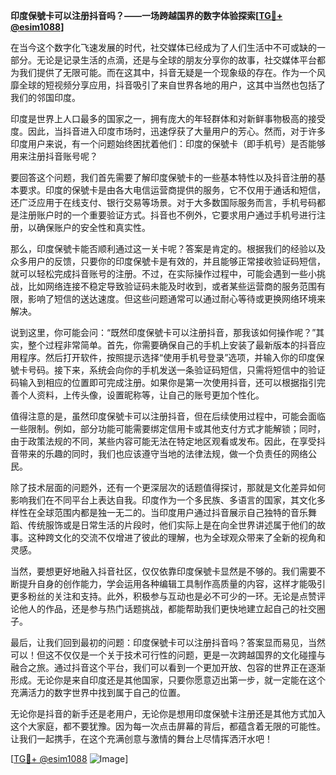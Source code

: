 **印度保號卡可以注册抖音吗？——一场跨越国界的数字体验探索[[TG💪+ @esim1088](https://t.me/s/esim1088)]**

在当今这个数字化飞速发展的时代，社交媒体已经成为了人们生活中不可或缺的一部分。无论是记录生活的点滴，还是与全球的朋友分享你的故事，社交媒体平台都为我们提供了无限可能。而在这其中，抖音无疑是一个现象级的存在。作为一个风靡全球的短视频分享应用，抖音吸引了来自世界各地的用户，这其中当然也包括了我们的邻国印度。

印度是世界上人口最多的国家之一，拥有庞大的年轻群体和对新鲜事物极高的接受度。因此，当抖音进入印度市场时，迅速俘获了大量用户的芳心。然而，对于许多印度用户来说，有一个问题始终困扰着他们：印度的保號卡（即手机号）是否能够用来注册抖音账号呢？

要回答这个问题，我们首先需要了解印度保號卡的一些基本特性以及抖音注册的基本要求。印度的保號卡是由各大电信运营商提供的服务，它不仅用于通话和短信，还广泛应用于在线支付、银行交易等场景。对于大多数国际服务而言，手机号码都是注册账户时的一个重要验证方式。抖音也不例外，它要求用户通过手机号进行注册，以确保账户的安全性和真实性。

那么，印度保號卡能否顺利通过这一关卡呢？答案是肯定的。根据我们的经验以及众多用户的反馈，只要你的印度保號卡是有效的，并且能够正常接收验证码短信，就可以轻松完成抖音账号的注册。不过，在实际操作过程中，可能会遇到一些小挑战，比如网络连接不稳定导致验证码未能及时收到，或者某些运营商的服务范围有限，影响了短信的送达速度。但这些问题通常可以通过耐心等待或更换网络环境来解决。

说到这里，你可能会问：“既然印度保號卡可以注册抖音，那我该如何操作呢？”其实，整个过程非常简单。首先，你需要确保自己的手机上安装了最新版本的抖音应用程序。然后打开软件，按照提示选择“使用手机号登录”选项，并输入你的印度保號卡号码。接下来，系统会向你的手机发送一条验证码短信，只需将短信中的验证码输入到相应的位置即可完成注册。如果你是第一次使用抖音，还可以根据指引完善个人资料，上传头像，设置昵称等，让自己的账号更加个性化。

值得注意的是，虽然印度保號卡可以注册抖音，但在后续使用过程中，可能会面临一些限制。例如，部分功能可能需要绑定信用卡或其他支付方式才能解锁；同时，由于政策法规的不同，某些内容可能无法在特定地区观看或发布。因此，在享受抖音带来的乐趣的同时，我们也应该遵守当地的法律法规，做一个负责任的网络公民。

除了技术层面的问题外，还有一个更深层次的话题值得探讨，那就是文化差异如何影响我们在不同平台上表达自我。印度作为一个多民族、多语言的国家，其文化多样性在全球范围内都是独一无二的。当印度用户通过抖音展示自己独特的音乐舞蹈、传统服饰或是日常生活的片段时，他们实际上是在向全世界讲述属于他们的故事。这种跨文化的交流不仅增进了彼此的理解，也为全球观众带来了全新的视角和灵感。

当然，要想更好地融入抖音社区，仅仅依靠印度保號卡显然是不够的。我们需要不断提升自身的创作能力，学会运用各种编辑工具制作高质量的内容，这样才能吸引更多粉丝的关注和支持。此外，积极参与互动也是必不可少的一环。无论是点赞评论他人的作品，还是参与热门话题挑战，都能帮助我们更快地建立起自己的社交圈子。

最后，让我们回到最初的问题：印度保號卡可以注册抖音吗？答案显而易见，当然可以！但这不仅仅是一个关于技术可行性的问题，更是一次跨越国界的文化碰撞与融合之旅。通过抖音这个平台，我们可以看到一个更加开放、包容的世界正在逐渐形成。无论你是来自印度还是其他国家，只要你愿意迈出第一步，就一定能在这个充满活力的数字世界中找到属于自己的位置。

无论你是抖音的新手还是老用户，无论你是想用印度保號卡注册还是其他方式加入这个大家庭，都不要犹豫。因为每一次点击屏幕的背后，都蕴含着无限的可能性。让我们一起携手，在这个充满创意与激情的舞台上尽情挥洒汗水吧！

[[TG💪+ @esim1088](https://t.me/s/esim1088) ![Image](https://i.postimg.cc/4NQfJmqS/Snipaste-2025-05-13-00-14-12.png)]